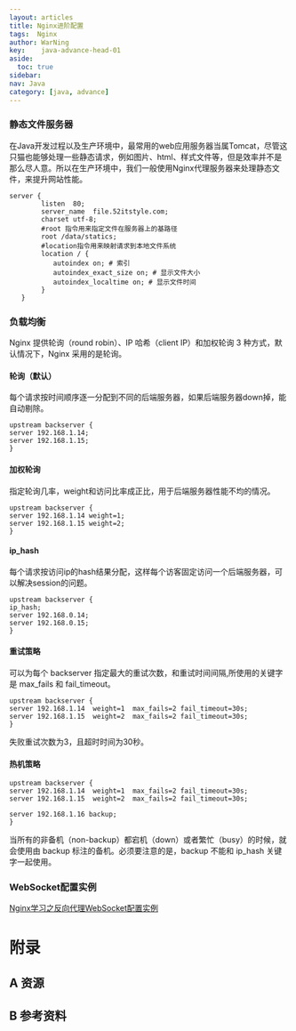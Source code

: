 ```yaml
---
layout: articles
title: Nginx进阶配置
tags:  Nginx
author: WarNing
key:    java-advance-head-01
aside:
  toc: true
sidebar:
nav: Java
category: [java, advance]
---
```




<!--more-->
### 静态文件服务器

在Java开发过程以及生产环境中，最常用的web应用服务器当属Tomcat，尽管这只猫也能够处理一些静态请求，例如图片、html、样式文件等，但是效率并不是那么尽人意。所以在生产环境中，我们一般使用Nginx代理服务器来处理静态文件，来提升网站性能。

```
server {
        listen  80;
        server_name  file.52itstyle.com;
        charset utf-8;
        #root 指令用来指定文件在服务器上的基路径
        root /data/statics;
        #location指令用来映射请求到本地文件系统
        location / {
           autoindex on; # 索引
           autoindex_exact_size on; # 显示文件大小
           autoindex_localtime on; # 显示文件时间
        }
   }
```

### 负载均衡

Nginx 提供轮询（round robin）、IP 哈希（client IP）和加权轮询 3 种方式，默认情况下，Nginx 采用的是轮询。

#### 轮询（默认）
每个请求按时间顺序逐一分配到不同的后端服务器，如果后端服务器down掉，能自动剔除。
`````
upstream backserver {
server 192.168.1.14;
server 192.168.1.15;
}
`````
#### 加权轮询
指定轮询几率，weight和访问比率成正比，用于后端服务器性能不均的情况。
```
upstream backserver {
server 192.168.1.14 weight=1;
server 192.168.1.15 weight=2;
}
```
####  ip_hash
每个请求按访问ip的hash结果分配，这样每个访客固定访问一个后端服务器，可以解决session的问题。
```
upstream backserver {
ip_hash;
server 192.168.0.14;
server 192.168.0.15;
}
```

#### 重试策略
可以为每个 backserver 指定最大的重试次数，和重试时间间隔,所使用的关键字是 max_fails 和 fail_timeout。
```
upstream backserver {
server 192.168.1.14  weight=1  max_fails=2 fail_timeout=30s;
server 192.168.1.15  weight=2  max_fails=2 fail_timeout=30s;
}
```
失败重试次数为3，且超时时间为30秒。

#### 热机策略
```
upstream backserver {
server 192.168.1.14  weight=1  max_fails=2 fail_timeout=30s;
server 192.168.1.15  weight=2  max_fails=2 fail_timeout=30s;

server 192.168.1.16 backup;
}
```
当所有的非备机（non-backup）都宕机（down）或者繁忙（busy）的时候，就会使用由 backup 标注的备机。必须要注意的是，backup 不能和 ip_hash 关键字一起使用。

### WebSocket配置实例

[Nginx学习之反向代理WebSocket配置实例 ](https://blog.52itstyle.com/archives/736/)


# 附录
## A 资源
## B 参考资料


